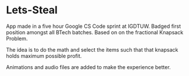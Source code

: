 # Lets-Steal
App made in a five hour Google CS Code sprint at IGDTUW. Badged first position amongst all BTech batches. Based on on the fractional Knapsack Problem.

The idea is to do the math and select the items such that that knapsack holds maximum possible profit.

Animations and audio files are added to make the experience better.
